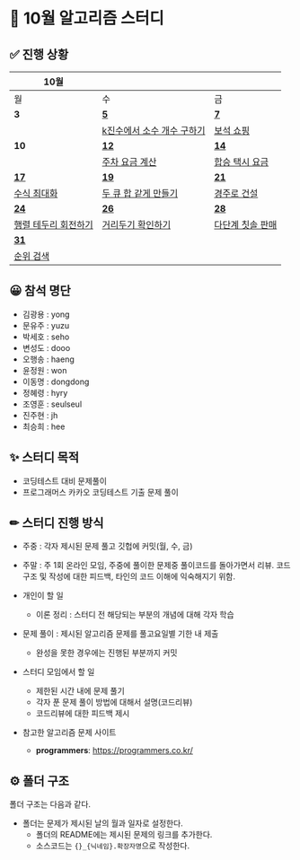 # :page_with_curl: 10월 알고리즘 스터디

## ✅ 진행 상황

| 10월                                                                            |                                                                                    |                                                                              |
| ------------------------------------------------------------------------------ | ---------------------------------------------------------------------------------- | ---------------------------------------------------------------------------- |
| 월                                                                              | 수                                                                                  | 금                                                                            |
| **3**                                                                          | [**5**](https://github.com/seho27060/dec-algo-study/tree/master/1005)              | [**7**](https://github.com/seho27060/dec-algo-study/tree/master/1007)        |
|                                                                                | [k진수에서 소수 개수 구하기](https://school.programmers.co.kr/learn/courses/30/lessons/92335) | [보석 쇼핑](https://school.programmers.co.kr/learn/courses/30/lessons/67258)     |
| **10**                                                                         | [**12**](https://github.com/seho27060/dec-algo-study/tree/master/1012)             | [**14**](https://github.com/seho27060/dec-algo-study/tree/master/1014)       |
|                                                                                | [주차 요금 계산](https://school.programmers.co.kr/learn/courses/30/lessons/92341)        | [합승 택시 요금](https://school.programmers.co.kr/learn/courses/30/lessons/72413)  |
| [**17**](https://github.com/seho27060/dec-algo-study/tree/master/1017)         | [**19**](https://github.com/seho27060/dec-algo-study/tree/master/1019)             | [**21**](https://github.com/seho27060/dec-algo-study/tree/master/1021)       |
| [수식 최대화](https://school.programmers.co.kr/learn/courses/30/lessons/67257)      | [두 큐 합 같게 만들기](https://school.programmers.co.kr/learn/courses/30/lessons/118667)   | [경주로 건설](https://school.programmers.co.kr/learn/courses/30/lessons/67259)    |
| [**24**](https://github.com/seho27060/dec-algo-study/tree/master/1024)         | [**26**](https://github.com/seho27060/dec-algo-study/tree/master/1026)             | [**28**](https://github.com/seho27060/dec-algo-study/tree/master/1028)       |
| [행렬 테두리 회전하기](https://school.programmers.co.kr/learn/courses/30/lessons/77485) | [거리두기 확인하기](https://school.programmers.co.kr/learn/courses/30/lessons/81302)       | [다단계 칫솔 판매](https://school.programmers.co.kr/learn/courses/30/lessons/77486) |
| [**31**](https://github.com/seho27060/dec-algo-study/tree/master/1031)         |                                                                                    |                                                                              |
| [순위 검색](https://school.programmers.co.kr/learn/courses/30/lessons/72412)       |                                                                                    |                                                                              |

## 😀 참석 명단

- 김광용 : yong
- 문유주 : yuzu
- 박세호 : seho
- 변성도 : dooo
- 오행송 : haeng
- 윤정원 : won
- 이동명 : dongdong
- 정혜령 : hyry
- 조영훈 : seulseul
- 진주현 : jh
- 최승희 : hee

## ✨ 스터디 목적

- 코딩테스트 대비 문제풀이
- 프로그래머스 카카오 코딩테스트 기출 문제 풀이

## ✏ 스터디 진행 방식

- 주중 : 각자 제시된 문제 풀고 깃헙에 커밋(월, 수, 금)

- 주말 : 주 1회 온라인 모임, 주중에 풀이한 문제중 풀이코드를 돌아가면서 리뷰. 코드 구조 및 작성에 대한 피드백, 타인의 코드 이해에 익숙해지기 위함.

- 개인이 할 일
  
  - 이론 정리 : 스터디 전 해당되는 부분의 개념에 대해 각자 학습

- 문제 풀이 : 제시된 알고리즘 문제를 풀고요일별 기한 내 제출
  
  - 완성을 못한 경우에는 진행된 부분까지 커밋

- 스터디 모임에서 할 일
  
  - 제한된 시간 내에 문제 풀기
  - 각자 푼 문제 풀이 방법에 대해서 설명(코드리뷰)
  - 코드리뷰에 대한 피드백 제시

- 참고한 알고리즘 문제 사이트
  
  - **programmers**: https://programmers.co.kr/

## ⚙ 폴더 구조

폴더 구조는 다음과 같다.

- 폴더는 문제가 제시된 날의 월과 일자로 설정한다.
  - 폴더의 README에는 제시된 문제의 링크를 추가한다.
  - 소스코드는 `{}_{닉네임}.확장자명`으로 작성한다.
